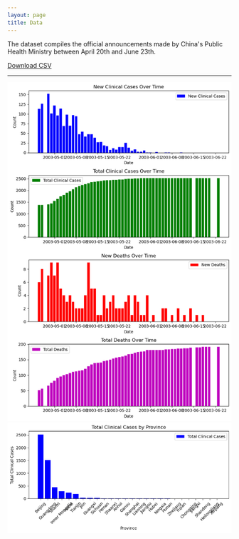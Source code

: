 ```yaml
---
layout: page
title: Data
---
```



The dataset compiles the official announcements made by China's Public Health Ministry between April 20th and June 23th. 

[Download CSV](data/data-20230820.csv)

<hr class="major" />

![Interesting Image](/data/output.png)
![Interesting Image](/data/output2.png)



